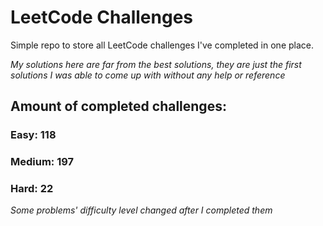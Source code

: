 
# LeetCode Challenges

Simple repo to store all LeetCode challenges I've completed in one place.

<i>My solutions here are far from the best solutions, they are just the first solutions I was able to come up with without any help or reference</i>

## Amount of completed challenges:

### Easy: 118

### Medium: 197

### Hard: 22

<i>Some problems' difficulty level changed after I completed them</i>
